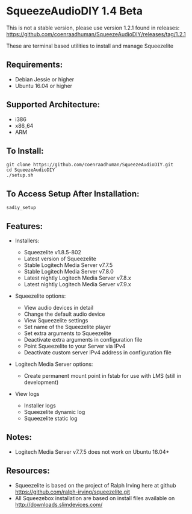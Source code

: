 SqueezeAudioDIY 1.4 Beta
=========================
This is not a stable version, please use version 1.2.1 found in releases:
https://github.com/coenraadhuman/SqueezeAudioDIY/releases/tag/1.2.1

These are terminal based utilities to install and manage Squeezelite

Requirements:
-------------
- Debian Jessie or higher
- Ubuntu 16.04 or higher

Supported Architecture:
-----------------------
- i386
- x86_64
- ARM

To Install:
-----------------------------------------------------
```shell
git clone https://github.com/coenraadhuman/SqueezeAudioDIY.git
cd SqueezeAudioDIY
./setup.sh
```

To Access Setup After Installation:
----------------------------------
```shell
sadiy_setup
```

Features:
---------
- Installers:
  - Squeezelite v1.8.5-802
  - Latest version of Squeezelite
  - Stable Logitech Media Server v7.7.5
  - Stable Logitech Media Server v7.8.0
  - Latest nightly Logitech Media Server v7.8.x
  - Latest nightly Logitech Media Server v7.9.x

- Squeezelite options:
  - View audio devices in detail
  - Change the default audio device
  - View Squeezelite settings
  - Set name of the Squeezelite player
  - Set extra arguments to Squeezelite
  - Deactivate extra arguments in configuration file
  - Point Squeezelite to your Server via IPv4
  - Deactivate custom server IPv4 address in configuration file

- Logitech Media Server options:
  - Create permanent mount point in fstab for use with LMS (still in development)

- View logs
  - Installer logs
  - Squeezelite dynamic log
  - Squeezelite static log

Notes:
------
- Logitech Media Server v7.7.5 does not work on Ubuntu 16.04+

Resources:
------------
- Squeezelite is based on the project of Ralph Irving here at github https://github.com/ralph-irving/squeezelite.git
- All Squeezebox installation are based on install files available on http://downloads.slimdevices.com/
